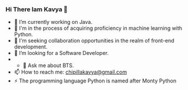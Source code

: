### Hi There Iam Kavya 👧



- 🔭 I’m currently working on Java.
- 🚀 I'm in the process of acquiring proficiency in machine learning with Python.
- 👯 I'm seeking collaboration opportunities in the realm of front-end development.
- 🤔 I’m looking for a Software Developer.
- - 💬 Ask me about BTS.
- 📫 How to reach me: chipillakavya@gmail.com
- ⚡ The programming language Python is named after Monty Python
